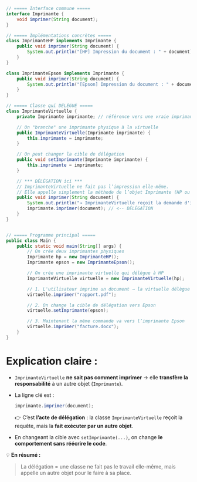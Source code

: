 
```java
// ===== Interface commune =====
interface Imprimante {
    void imprimer(String document);
}
```

```java
// ===== Implémentations concrètes =====
class ImprimanteHP implements Imprimante {
    public void imprimer(String document) {
        System.out.println("[HP] Impression du document : " + document);
    }
}

```


```java
class ImprimanteEpson implements Imprimante {
    public void imprimer(String document) {
        System.out.println("[Epson] Impression du document : " + document);
    }
}
```

```java
// ===== Classe qui DÉLÈGUE =====
class ImprimanteVirtuelle {
    private Imprimante imprimante; // référence vers une vraie imprimante

    // On "branche" une imprimante physique à la virtuelle
    public ImprimanteVirtuelle(Imprimante imprimante) {
        this.imprimante = imprimante;
    }

    // On peut changer la cible de délégation
    public void setImprimante(Imprimante imprimante) {
        this.imprimante = imprimante;
    }

    // *** DÉLÉGATION ici ***
    // ImprimanteVirtuelle ne fait pas l’impression elle-même.
    // Elle appelle simplement la méthode de l’objet Imprimante (HP ou Epson).
    public void imprimer(String document) {
        System.out.println("→ ImprimanteVirtuelle reçoit la demande d'impression");
        imprimante.imprimer(document); // <-- DÉLÉGATION
    }
}

```

```java

// ===== Programme principal =====
public class Main {
    public static void main(String[] args) {
        // On crée deux imprimantes physiques
        Imprimante hp = new ImprimanteHP();
        Imprimante epson = new ImprimanteEpson();

        // On crée une imprimante virtuelle qui délègue à HP
        ImprimanteVirtuelle virtuelle = new ImprimanteVirtuelle(hp);

        // 1. L'utilisateur imprime un document → la virtuelle délègue à HP
        virtuelle.imprimer("rapport.pdf");

        // 2. On change la cible de délégation vers Epson
        virtuelle.setImprimante(epson);

        // 3. Maintenant la même commande va vers l’imprimante Epson
        virtuelle.imprimer("facture.docx");
    }
}
```


# Explication claire :

* `ImprimanteVirtuelle` **ne sait pas comment imprimer** → elle **transfère la responsabilité** à un autre objet (`Imprimante`).
* La ligne clé est :

  ```java
  imprimante.imprimer(document);
  ```

  👉 C’est **l’acte de délégation** : la classe `ImprimanteVirtuelle` reçoit la requête, mais la **fait exécuter par un autre objet**.
* En changeant la cible avec `setImprimante(...)`, on change **le comportement sans réécrire le code**.

💡 **En résumé :**

> La délégation = une classe ne fait pas le travail elle-même,
> mais appelle un autre objet pour le faire à sa place.
